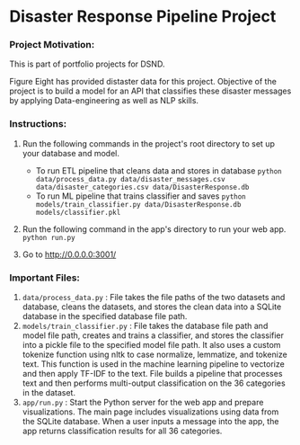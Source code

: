 # Disaster Response Pipeline Project

### Project Motivation:
This is part of portfolio projects for DSND.

Figure Eight has provided distaster data for this project.
Objective of the project is to build a model for an API that classifies these disaster messages by applying Data-engineering as well as NLP skills.


### Instructions:
1. Run the following commands in the project's root directory to set up your database and model.

    - To run ETL pipeline that cleans data and stores in database
        `python data/process_data.py data/disaster_messages.csv data/disaster_categories.csv data/DisasterResponse.db`
    - To run ML pipeline that trains classifier and saves
        `python models/train_classifier.py data/DisasterResponse.db models/classifier.pkl`

2. Run the following command in the app's directory to run your web app.
    `python run.py`

3. Go to http://0.0.0.0:3001/

### Important Files:
1. `data/process_data.py` : File takes the file paths of the two datasets and database, cleans the datasets, and stores the clean data into a SQLite database in the specified database file path.
2. `models/train_classifier.py` : File takes the database file path and model file path, creates and trains a classifier, and stores the classifier into a pickle file to the specified model file path. It also uses a custom tokenize function using nltk to case normalize, lemmatize, and tokenize text. This function is used in the machine learning pipeline to vectorize and then apply TF-IDF to the text. File builds a pipeline that processes text and then performs multi-output classification on the 36 categories in the dataset.
3. `app/run.py` : Start the Python server for the web app and prepare visualizations. The main page includes visualizations using data from the SQLite database.
When a user inputs a message into the app, the app returns classification results for all 36 categories.
